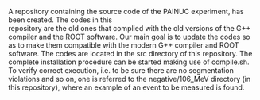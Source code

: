A repository containing the source code of the PAINUC experiment, has been created. The  codes in this  
repository are the old ones that complied with the old versions of the G++ compiler and the ROOT software. 
Our main goal is to update the codes so as to make them compatible with the modern G++ compiler and ROOT 
software.
   The codes are located in the src directory of this repository. The complete installation procedure can be 
started making use of compile.sh. 
   To verify correct execution, i.e. to be sure there are no segmentation violations and so on, one is referred to 
the negative/106_MeV directory (in this repository), where an example of an event to be measured is found.  
